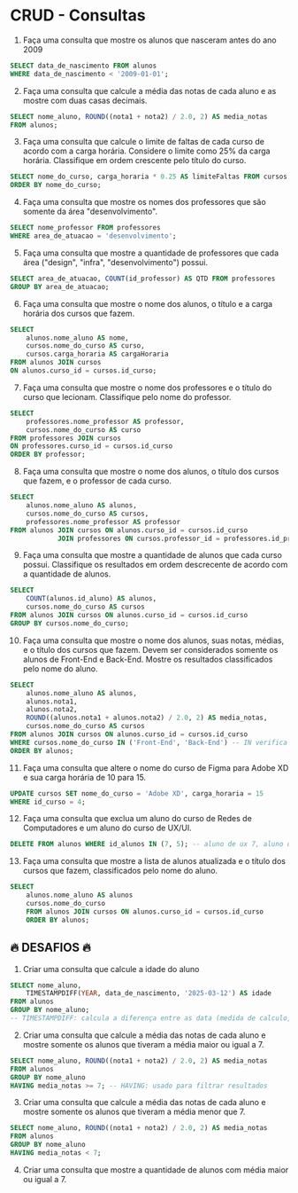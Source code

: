 # CRUD - Consultas 

1) Faça uma consulta que mostre os alunos que nasceram antes do ano 2009

```sql
SELECT data_de_nascimento FROM alunos
WHERE data_de_nascimento < '2009-01-01';
```

2) Faça uma consulta que calcule a média das notas de cada aluno e as mostre com duas casas decimais.

```sql
SELECT nome_aluno, ROUND((nota1 + nota2) / 2.0, 2) AS media_notas
FROM alunos;
```
3) Faça uma consulta que calcule o limite de faltas de cada curso de acordo com a carga horária. Considere o limite como 25% da carga horária. Classifique em ordem crescente pelo título do curso.

```sql
SELECT nome_do_curso, carga_horaria * 0.25 AS limiteFaltas FROM cursos
ORDER BY nome_do_curso;
```
4) Faça uma consulta que mostre os nomes dos professores que são somente da área "desenvolvimento".

```sql
SELECT nome_professor FROM professores
WHERE area_de_atuacao = 'desenvolvimento'; 
```
5) Faça uma consulta que mostre a quantidade de professores que cada área ("design", "infra", "desenvolvimento") possui.

```sql
SELECT area_de_atuacao, COUNT(id_professor) AS QTD FROM professores
GROUP BY area_de_atuacao;
```
6) Faça uma consulta que mostre o nome dos alunos, o título e a carga horária dos cursos que fazem.

```sql
SELECT 
    alunos.nome_aluno AS nome, 
    cursos.nome_do_curso AS curso,
    cursos.carga_horaria AS cargaHoraria
FROM alunos JOIN cursos
ON alunos.curso_id = cursos.id_curso;
```
7) Faça uma consulta que mostre o nome dos professores e o título do curso que lecionam. Classifique pelo nome do professor.

```sql
SELECT 
    professores.nome_professor AS professor,
    cursos.nome_do_curso AS curso
FROM professores JOIN cursos
ON professores.curso_id = cursos.id_curso
ORDER BY professor;
```
8) Faça uma consulta que mostre o nome dos alunos, o título dos cursos que fazem, e o professor de cada curso.

```sql
SELECT 
    alunos.nome_aluno AS alunos,
    cursos.nome_do_curso AS cursos,
    professores.nome_professor AS professor
FROM alunos JOIN cursos ON alunos.curso_id = cursos.id_curso
            JOIN professores ON cursos.professor_id = professores.id_professor;
```
9) Faça uma consulta que mostre a quantidade de alunos que cada curso possui. Classifique os resultados em ordem descrecente de acordo com a quantidade de alunos.

```sql
SELECT 
    COUNT(alunos.id_aluno) AS alunos,
    cursos.nome_do_curso AS cursos
FROM alunos JOIN cursos ON alunos.curso_id = cursos.id_curso
GROUP BY cursos.nome_do_curso;

```
10) Faça uma consulta que mostre o nome dos alunos, suas notas, médias, e o título dos cursos que fazem. Devem ser considerados somente os alunos de Front-End e Back-End. Mostre os resultados classificados pelo nome do aluno.

```sql
SELECT 
    alunos.nome_aluno AS alunos,
    alunos.nota1,
    alunos.nota2,
    ROUND((alunos.nota1 + alunos.nota2) / 2.0, 2) AS media_notas,
    cursos.nome_do_curso AS cursos
FROM alunos JOIN cursos ON alunos.curso_id = cursos.id_curso
WHERE cursos.nome_do_curso IN ('Front-End', 'Back-End') -- IN verifica valores dentro de uma lista 
ORDER BY alunos;
```
11) Faça uma consulta que altere o nome do curso de Figma para Adobe XD e sua carga horária de 10 para 15.

```sql
UPDATE cursos SET nome_do_curso = 'Adobe XD', carga_horaria = 15
WHERE id_curso = 4;
```

12) Faça uma consulta que exclua um aluno do curso de Redes de Computadores e um aluno do curso de UX/UI.

```sql
DELETE FROM alunos WHERE id_alunos IN (7, 5); -- aluno de ux 7, aluno de redes de computadores 5
```

13) Faça uma consulta que mostre a lista de alunos atualizada e o título dos cursos que fazem, classificados pelo nome do aluno.

```sql
SELECT
    alunos.nome_aluno AS alunos
    cursos.nome_do_curso 
    FROM alunos JOIN cursos ON alunos.curso_id = cursos.id_curso
    ORDER BY alunos;
```

## 🔥 DESAFIOS 🔥
1. Criar uma consulta que calcule a idade do aluno

```sql
SELECT nome_aluno,
    TIMESTAMPDIFF(YEAR, data_de_nascimento, '2025-03-12') AS idade
FROM alunos
GROUP BY nome_aluno;
-- TIMESTAMPDIFF: calcula a diferença entre as data (medida de calculo, primeira data, segunda data)
```

2. Criar uma consulta que calcule a média das notas de cada aluno e mostre somente os alunos que tiveram a média maior ou igual a 7.

```sql
SELECT nome_aluno, ROUND((nota1 + nota2) / 2.0, 2) AS media_notas 
FROM alunos
GROUP BY nome_aluno
HAVING media_notas >= 7; -- HAVING: usado para filtrar resultados
```

3. Criar uma consulta que calcule a média das notas de cada aluno e mostre somente os alunos que tiveram a média menor que 7.

```sql
SELECT nome_aluno, ROUND((nota1 + nota2) / 2.0, 2) AS media_notas 
FROM alunos
GROUP BY nome_aluno
HAVING media_notas < 7;
```

4. Criar uma consulta que mostre a quantidade de alunos com média maior ou igual a 7.